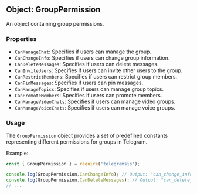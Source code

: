 ## Object: GroupPermission

An object containing group permissions.

### Properties

- `CanManageChat`: Specifies if users can manage the group.
- `CanChangeInfo`: Specifies if users can change group information.
- `CanDeleteMessages`: Specifies if users can delete messages.
- `CanInviteUsers`: Specifies if users can invite other users to the group.
- `CanRestrictMembers`: Specifies if users can restrict group members.
- `CanPinMessages`: Specifies if users can pin messages.
- `CanManageTopics`: Specifies if users can manage group topics.
- `CanPromoteMembers`: Specifies if users can promote members.
- `CanManageVideoChats`: Specifies if users can manage video groups.
- `CanManageVoiceChats`: Specifies if users can manage voice groups.

### Usage

The `GroupPermission` object provides a set of predefined constants representing different permissions for groups in Telegram.

Example:

```javascript
const { GroupPermission } = require('telegramsjs');

console.log(GroupPermission.CanChangeInfo); // Output: "can_change_info"
console.log(GroupPermission.CanDeleteMessages); // Output: "can_delete_messages"
// ...
```